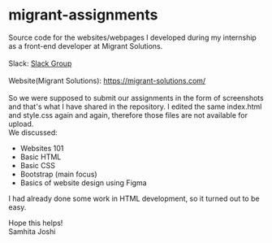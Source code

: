 # migrant-assignments
Source code for the websites/webpages I developed during my internship as a front-end developer at Migrant Solutions. 
<br>
<br>
Slack: <a href="http://migrant-group.slack.com">Slack Group</a>
<br>
<br>
Website(Migrant Solutions): https://migrant-solutions.com/
<br>
<br>
So we were supposed to submit our assignments in the form of screenshots and that's what I have shared in the repository. I edited the same index.html and style.css again and again, therefore those files are not available for upload.
<br>
We discussed:
<ul>
  <li> Websites 101</li>
  <li> Basic HTML</li>
  <li> Basic CSS</li>
  <li> Bootstrap (main focus)</li>
  <li> Basics of website design using Figma</li>
 </ul>
 I had already done some work in HTML development, so it turned out to be easy.

Hope this helps!
<br>
Samhita Joshi
